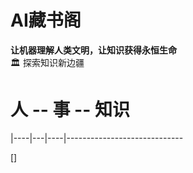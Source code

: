 # AI藏书阁

**让机器理解人类文明，让知识获得永恒生命**  
🏛️ 探索知识新边疆


# 人 -- 事 -- 知识


|----|---|----|-----------------------------


[]